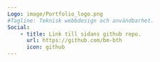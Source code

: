 ```yaml
---
Logo: image/Portfolio_logo.png
#Tagline: Teknisk webbdesign och användbarhet.
Social:
    - title: Link till sidans github repo.
      url: https://github.com/bm-bth
      icon: github
---
```

